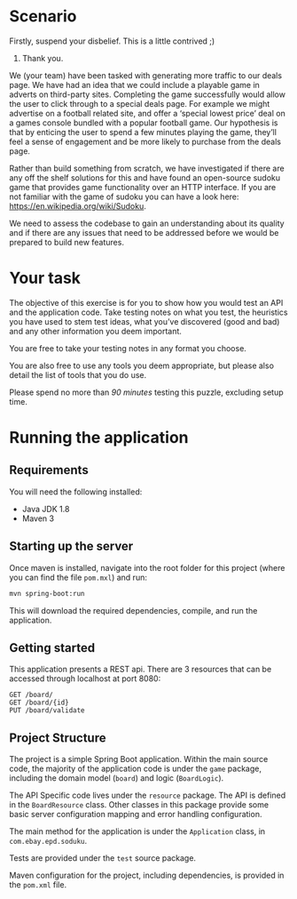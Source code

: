 # Scenario

Firstly, suspend your disbelief. This is a little contrived ;)

1. Thank you.

We (your team) have been tasked with generating more traffic to our deals page. We have had an idea that we could include a playable game in adverts on third-party sites. Completing the game successfully would allow the user to click through to a special deals page. For example we might advertise on a football related site, and offer a ‘special lowest price’ deal on a games console bundled with a popular football game. Our hypothesis is that by enticing the user to spend a few minutes playing the game, they’ll feel a sense of engagement and be more likely to purchase from the deals page.

Rather than build something from scratch, we have investigated if there are any off the shelf solutions for this and have found an open-source sudoku game that provides game functionality over an HTTP interface. If you are not familiar with the game of sudoku you can have a look here: https://en.wikipedia.org/wiki/Sudoku.

We need to assess the codebase to gain an understanding about its quality and if there are any issues that need to be addressed before we would be prepared to build new features.

# Your task

The objective of this exercise is for you to show how you would test an API and the application code.
Take testing notes on what you test, the heuristics you have used to stem test ideas, what you’ve discovered (good and bad) and any other information you deem important.

You are free to take your testing notes in any format you choose.

You are also free to use any tools you deem appropriate, but please also detail the list of tools that you do use.

Please spend no more than *90 minutes* testing this puzzle, excluding setup time.

# Running the application

## Requirements
You will need the following installed:
- Java JDK 1.8
- Maven 3

## Starting up the server
Once maven is installed, navigate into the root folder for this project (where you can find the file `pom.mxl`) and run:
```bash
mvn spring-boot:run
```
This will download the required dependencies, compile, and run the application.

## Getting started
This application presents a REST api. There are 3 resources that can be accessed through localhost at port 8080:

```
GET /board/
GET /board/{id}
PUT /board/validate
```

## Project Structure

The project is a simple Spring Boot application. 
Within the main source code, the majority of the application code is under the `game` package, including the domain model (`board`) and logic (`BoardLogic`).

The API Specific code lives under the `resource` package.
The API is defined in the `BoardResource` class. Other classes in this package provide some basic server configuration mapping and error handling configuration.

The main method for the application is under the `Application` class, in `com.ebay.epd.soduku`.

Tests are provided under the `test` source package.

Maven configuration for the project, including dependencies, is provided in the `pom.xml` file. 
